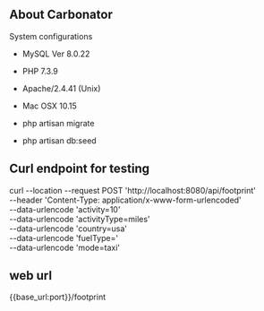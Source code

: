 ## About Carbonator

System configurations
- MySQL  Ver 8.0.22
- PHP 7.3.9
- Apache/2.4.41 (Unix)
- Mac OSX 10.15

- php artisan migrate
- php artisan db:seed

Curl endpoint for testing
---------------------
curl --location --request POST 'http://localhost:8080/api/footprint' \
--header 'Content-Type: application/x-www-form-urlencoded' \
--data-urlencode 'activity=10' \
--data-urlencode 'activityType=miles' \
--data-urlencode 'country=usa' \
--data-urlencode 'fuelType=' \
--data-urlencode 'mode=taxi'

web url
-------------
{{base_url:port}}/footprint


